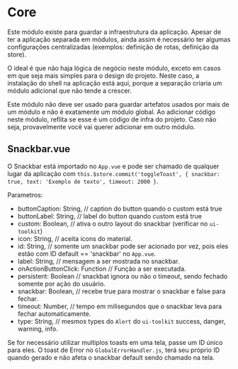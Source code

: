 # Core

Este módulo existe para guardar a infraestrutura da aplicação. Apesar de ter a aplicação separada em módulos, ainda assim é necessário ter algumas configurações centralizadas (exemplos: definição de rotas, definição da store).

O ideal é que não haja lógica de negócio neste módulo, exceto em casos em que seja mais simples para o design do projeto. Neste caso, a instalação do shell na aplicação está aqui, porque a separação criaria um módulo adicional que não tende a crescer.

Este módulo não deve ser usado para guardar artefatos usados por mais de um módulo e não é exatamente um módulo global. Ao adicionar código neste módulo, reflita se esse é um código de infra do projeto. Caso não seja, provavelmente você vai querer adicionar em outro módulo.

## Snackbar.vue

O Snackbar está importado no `App.vue` e pode ser chamado de qualquer lugar da aplicação com `this.$store.commit('toggleToast', { snackbar: true, text: 'Exemplo de texto', timeout: 2000 }`.

Parametros:
  - buttonCaption: String,        // caption do button quando o custom está true
  - buttonLabel: String,          // label do button quando custom está true
  - custom: Boolean,              // ativa o outro layout do snackbar (verificar no `ui-toolkit`)
  - icon: String,                 // aceita icons do material.
  - id: String,                   // somente um snackbar pode ser acionado por vez, pois eles estão com ID default == 'snackbar' no `App.vue`.
  - label: String,                // mensagem a ser mostrada no snackbar.
  - onActionButtonClick: Function // Função a ser executada.
  - persistent: Boolean           // snackbat ignora ou não o timeout, sendo fechado somente por ação do usuário.
  - snackbar: Boolean,                // recebe true para mostrar o snackbar e false para fechar.
  - timeout: Number,              // tempo em milisegundos que o snackbar leva para fechar automaticamente.
  - type: String,                 // mesmos types do `Alert` do `ui-toolkit` success, danger, warning, info.

  Se for necessário utilizar multiplos toasts em uma tela, passe um ID único para eles. O toast de Error no `GlobalErrorHandler.js`, terá seu próprio ID quando gerado e não afeta o snackbar default sendo chamado na tela.
